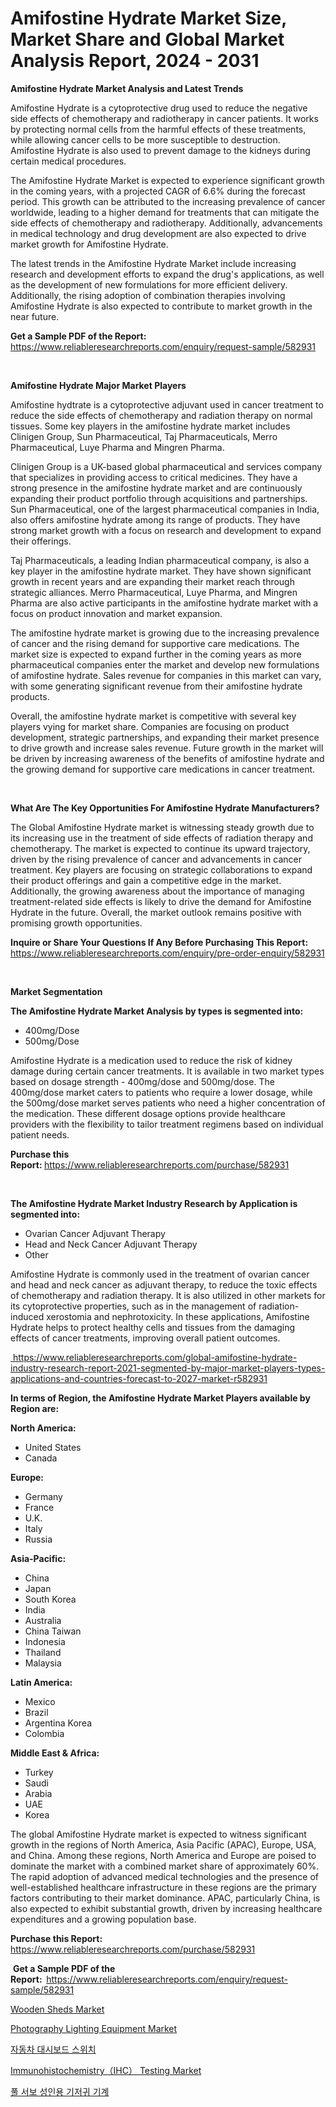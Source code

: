 <p><h1>Amifostine Hydrate Market Size, Market Share and Global Market Analysis Report, 2024 - 2031</h1></p><p><strong>Amifostine Hydrate Market Analysis and Latest Trends</strong></p>
<p><p>Amifostine Hydrate is a cytoprotective drug used to reduce the negative side effects of chemotherapy and radiotherapy in cancer patients. It works by protecting normal cells from the harmful effects of these treatments, while allowing cancer cells to be more susceptible to destruction. Amifostine Hydrate is also used to prevent damage to the kidneys during certain medical procedures.</p><p>The Amifostine Hydrate Market is expected to experience significant growth in the coming years, with a projected CAGR of 6.6% during the forecast period. This growth can be attributed to the increasing prevalence of cancer worldwide, leading to a higher demand for treatments that can mitigate the side effects of chemotherapy and radiotherapy. Additionally, advancements in medical technology and drug development are also expected to drive market growth for Amifostine Hydrate.</p><p>The latest trends in the Amifostine Hydrate Market include increasing research and development efforts to expand the drug's applications, as well as the development of new formulations for more efficient delivery. Additionally, the rising adoption of combination therapies involving Amifostine Hydrate is also expected to contribute to market growth in the near future.</p></p>
<p><strong>Get a Sample PDF of the Report:&nbsp;</strong> <a href="https://www.reliableresearchreports.com/enquiry/request-sample/582931">https://www.reliableresearchreports.com/enquiry/request-sample/582931</a></p>
<p>&nbsp;</p>
<p><strong>Amifostine Hydrate Major Market Players</strong></p>
<p><p>Amifostine hydtrate is a cytoprotective adjuvant used in cancer treatment to reduce the side effects of chemotherapy and radiation therapy on normal tissues. Some key players in the amifostine hydrate market includes Clinigen Group, Sun Pharmaceutical, Taj Pharmaceuticals, Merro Pharmaceutical, Luye Pharma and Mingren Pharma.</p><p>Clinigen Group is a UK-based global pharmaceutical and services company that specializes in providing access to critical medicines. They have a strong presence in the amifostine hydrate market and are continuously expanding their product portfolio through acquisitions and partnerships. Sun Pharmaceutical, one of the largest pharmaceutical companies in India, also offers amifostine hydrate among its range of products. They have strong market growth with a focus on research and development to expand their offerings.</p><p>Taj Pharmaceuticals, a leading Indian pharmaceutical company, is also a key player in the amifostine hydrate market. They have shown significant growth in recent years and are expanding their market reach through strategic alliances. Merro Pharmaceutical, Luye Pharma, and Mingren Pharma are also active participants in the amifostine hydrate market with a focus on product innovation and market expansion.</p><p>The amifostine hydrate market is growing due to the increasing prevalence of cancer and the rising demand for supportive care medications. The market size is expected to expand further in the coming years as more pharmaceutical companies enter the market and develop new formulations of amifostine hydrate. Sales revenue for companies in this market can vary, with some generating significant revenue from their amifostine hydrate products.</p><p>Overall, the amifostine hydrate market is competitive with several key players vying for market share. Companies are focusing on product development, strategic partnerships, and expanding their market presence to drive growth and increase sales revenue. Future growth in the market will be driven by increasing awareness of the benefits of amifostine hydrate and the growing demand for supportive care medications in cancer treatment.</p></p>
<p>&nbsp;</p>
<p><strong>What Are The Key Opportunities For Amifostine Hydrate Manufacturers?</strong></p>
<p><p>The Global Amifostine Hydrate market is witnessing steady growth due to its increasing use in the treatment of side effects of radiation therapy and chemotherapy. The market is expected to continue its upward trajectory, driven by the rising prevalence of cancer and advancements in cancer treatment. Key players are focusing on strategic collaborations to expand their product offerings and gain a competitive edge in the market. Additionally, the growing awareness about the importance of managing treatment-related side effects is likely to drive the demand for Amifostine Hydrate in the future. Overall, the market outlook remains positive with promising growth opportunities.</p></p>
<p><strong>Inquire or Share Your Questions If Any Before Purchasing This Report:</strong> <a href="https://www.reliableresearchreports.com/enquiry/pre-order-enquiry/582931">https://www.reliableresearchreports.com/enquiry/pre-order-enquiry/582931</a></p>
<p>&nbsp;</p>
<p><strong>Market Segmentation</strong></p>
<p><strong>The Amifostine Hydrate Market Analysis by types is segmented into:</strong></p>
<p><ul><li>400mg/Dose</li><li>500mg/Dose</li></ul></p>
<p><p>Amifostine Hydrate is a medication used to reduce the risk of kidney damage during certain cancer treatments. It is available in two market types based on dosage strength - 400mg/dose and 500mg/dose. The 400mg/dose market caters to patients who require a lower dosage, while the 500mg/dose market serves patients who need a higher concentration of the medication. These different dosage options provide healthcare providers with the flexibility to tailor treatment regimens based on individual patient needs.</p></p>
<p><strong>Purchase this Report:&nbsp;</strong><a href="https://www.reliableresearchreports.com/purchase/582931">https://www.reliableresearchreports.com/purchase/582931</a></p>
<p>&nbsp;</p>
<p><strong>The Amifostine Hydrate Market Industry Research by Application is segmented into:</strong></p>
<p><ul><li>Ovarian Cancer Adjuvant Therapy</li><li>Head and Neck Cancer Adjuvant Therapy</li><li>Other</li></ul></p>
<p><p>Amifostine Hydrate is commonly used in the treatment of ovarian cancer and head and neck cancer as adjuvant therapy, to reduce the toxic effects of chemotherapy and radiation therapy. It is also utilized in other markets for its cytoprotective properties, such as in the management of radiation-induced xerostomia and nephrotoxicity. In these applications, Amifostine Hydrate helps to protect healthy cells and tissues from the damaging effects of cancer treatments, improving overall patient outcomes.</p></p>
<p><a href="https://www.reliableresearchreports.com/global-amifostine-hydrate-industry-research-report-2021-segmented-by-major-market-players-types-applications-and-countries-forecast-to-2027-market-r582931">&nbsp;https://www.reliableresearchreports.com/global-amifostine-hydrate-industry-research-report-2021-segmented-by-major-market-players-types-applications-and-countries-forecast-to-2027-market-r582931</a></p>
<p><strong>In terms of Region, the Amifostine Hydrate Market Players available by Region are:</strong></p>
<p>
    <p> <strong> North America: </strong>
        <ul>
            <li>United States</li>
            <li>Canada</li>
        </ul>
        </p> 
    <p> <strong> Europe: </strong>
        <ul>
            <li>Germany</li>
            <li>France</li>
            <li>U.K.</li>
            <li>Italy</li>
            <li>Russia</li>
        </ul>
        </p> 
    <p> <strong> Asia-Pacific: </strong>
        <ul>
            <li>China</li>
            <li>Japan</li>
            <li>South Korea</li>
            <li>India</li>
            <li>Australia</li>
            <li>China Taiwan</li>
            <li>Indonesia</li>
            <li>Thailand</li>
            <li>Malaysia</li>
        </ul>
        </p> 
    <p> <strong> Latin America: </strong>
        <ul>
            <li>Mexico</li>
            <li>Brazil</li>
            <li>Argentina Korea</li>
            <li>Colombia</li>
        </ul>
        </p> 
    <p> <strong> Middle East & Africa: </strong>
        <ul>
            <li>Turkey</li>
            <li>Saudi</li>
            <li>Arabia</li>
            <li>UAE</li>
            <li>Korea</li>
        </ul>
    </p>
    </p>
<p><p>The global Amifostine Hydrate market is expected to witness significant growth in the regions of North America, Asia Pacific (APAC), Europe, USA, and China. Among these regions, North America and Europe are poised to dominate the market with a combined market share of approximately 60%. The rapid adoption of advanced medical technologies and the presence of well-established healthcare infrastructure in these regions are the primary factors contributing to their market dominance. APAC, particularly China, is also expected to exhibit substantial growth, driven by increasing healthcare expenditures and a growing population base.</p></p>
<p><strong>Purchase this Report: </strong><a href="https://www.reliableresearchreports.com/purchase/582931">https://www.reliableresearchreports.com/purchase/582931</a></p>
<p>&nbsp;<strong>Get a Sample PDF of the Report:&nbsp;&nbsp;</strong><a href="https://www.reliableresearchreports.com/enquiry/request-sample/582931">https://www.reliableresearchreports.com/enquiry/request-sample/582931</a></p>
<p><strong></strong></p>
<p><p><a href="https://github.com/gulaimolin/Market-Research-Report-List-4/blob/main/wooden-sheds-market.md">Wooden Sheds Market</a></p><p><a href="https://issuu.com/reportprime-2/docs/photography-lighting-equipment-market-size-2030.pp">Photography Lighting Equipment Market</a></p><p><a href="https://medium.com/@daveblock56/%EC%9E%90%EB%8F%99%EC%B0%A8-%EA%B3%84%EA%B8%B0%ED%8C%90-%EC%8A%A4%EC%9C%84%EC%B9%98-%EC%8B%9C%EC%9E%A5-%EC%A7%80%ED%91%9C-%EB%94%94%EC%BD%94%EB%94%A9-%EC%8B%9C%EC%9E%A5-%EC%A0%90%EC%9C%A0%EC%9C%A8-%ED%8A%B8%EB%A0%8C%EB%93%9C-%EB%B0%8F-%EC%84%B1%EC%9E%A5-%ED%8C%A8%ED%84%B4-53fff8bf3e22">자동차 대시보드 스위치</a></p><p><a href="https://github.com/mauripalmi/Market-Research-Report-List-3/blob/main/immunohistochemistryihc-testing-market.md">Immunohistochemistry（IHC） Testing Market</a></p><p><a href="https://github.com/Wesleyeilly8796202/Market-Research-Report-List-1/blob/main/785002187113.md">풀 서보 성인용 기저귀 기계</a></p></p>